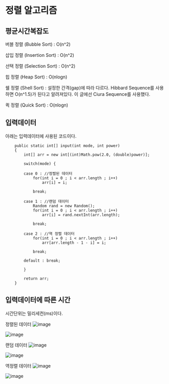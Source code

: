 # 정렬 알고리즘

## 평균시간복잡도

버블 정렬 (Bubble Sort) : O(n^2)

삽입 정렬 (Insertion Sort) : O(n^2)

선택 정렬 (Selection Sort) : O(n^2)

힙 정렬 (Heap Sort) : O(nlogn)

쉘 정렬 (Shell Sort) : 설정한 간격(gap)에 따라 다르다. Hibbard Sequence를 사용하면 O(n^1.5)가 된다고 알려져있다. 이 글에선 Ciura Sequence를 사용했다.

퀵 정렬 (Quick Sort) : O(nlogn)

## 입력데이터

아래는 입력데이터에 사용된 코드이다.

```
    public static int[] input(int mode, int power)
    {
    	int[] arr = new int[(int)Math.pow(2.0, (double)power)];
    	
    	switch(mode) {
    	
    	case 0 : //정렬된 데이터
    		for(int i = 0 ; i < arr.length ; i++)
    			arr[i] = i;
    		
    		break;
    		
    	case 1 : //랜덤 데이터
    		Random rand = new Random();
    		for(int i = 0 ; i < arr.length ; i++)
    			arr[i] = rand.nextInt(arr.length);
    		
    		break;
    		
    	case 2 : //역 정렬 데이터
    		for(int i = 0 ; i < arr.length ; i++)
    			arr[arr.length - 1 - i] = i;
    		
    		break;
    		
    	default : break;
    	
    	}
    	
    	return arr;
    }
```

## 입력데이터에 따른 시간

시간단위는 밀리세컨(ms)이다.


정렬된 데이터
![image](https://user-images.githubusercontent.com/101376843/166920499-396c2e73-02dd-43e6-917a-1774703b8e94.png)


![image](https://user-images.githubusercontent.com/101376843/166920274-5061b64b-e1d4-41bd-8466-2731756028d5.png)



랜덤 데이터
![image](https://user-images.githubusercontent.com/101376843/166920776-afdb1e72-2c7c-43cc-8d68-16a1368f9f38.png)


![image](https://user-images.githubusercontent.com/101376843/166920897-94b86507-8ad8-49a6-83de-7346cf091d12.png)



역정렬 데이터
![image](https://user-images.githubusercontent.com/101376843/166921086-35dd02b3-c1b7-41b9-9853-cdfa17a74543.png)


![image](https://user-images.githubusercontent.com/101376843/166921179-bfd8689a-f02c-4859-afab-1be05e532728.png)

